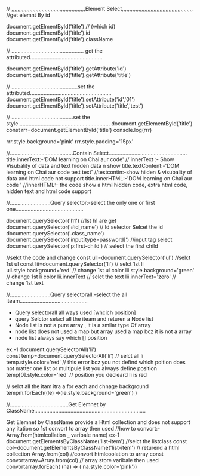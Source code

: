 // ,,,,,,,,,,,,,,,,,,,,,,,,,,,,,,,,,,,,,,,,,,,,,,,,,Element Select,,,,,,,,,,,,,,,,,,,,,,,,,,,,,,,,,,,,,,,,,,,,,,,
//get elemnt By id

document.getElmentById('title') // (which id)
document.getElmentById('title').id
document.getElmentById('title').className

// ................................................ get the attributed................................................

document.getElmentById('title').getAttribute('id')
document.getElmentById('title').getAttribute('title')


// ............................................set the attributed......................................................
document.getElmentById('title').setAttribute('id','01')
document.getElmentById('title').setAttribute('title','test')


// .........................................set the style.............................................................
document.getElementById('title')
const rrr=document.getElementById('title')
console.log(rrr)

rrr.style.background='pink'
rrr.style.padding='15px'

//..........................................Contain Select....................................................
title.innerText:-'DOM learning on Chai aur code'
// innerText :- Show Visubality of  data and  text hidden  data n show
title.textContent:-'DOM learning on Chai aur code test text'
//testcontin:-show hiiden & visubality of data and html code not support
title.innerHTML:-'DOM learning on Chai aur code <span style="display: none;">test text</span>'
//innerHTML:- the code show a html hidden code, extra html code, hidden text and html code support


//...........................Query selector:-select the only one or  first one.............................................

document.querySelector('h1')    //1st h1 are get
document.querySelector('#id_name')    // Id selector Selcet the id
document.querySelector('.class_name')
document.querySelector('input[type=password]')  //input  tag  select
document.querySelector('p:first-child') // select the first child


 //selct the code and change
const ull=document.querySelector('ul')  //selct 1st ul
const lii=document.querySelector('li')  // selct  1st li
ull.style.background='red'          // change 1st ul color
lii.style.background='green'        // change 1st li color
lii.innerText                       // selct the text
lii.innerText='zero'                // change 1st text

//...........................Query selectorall:-select the all iteam.............................................
- Query selectorall all ways used [whcich position]
- query Selctor  selact all the iteam  and returen a Node list
- Node list is  not a pure array , it is a smilar type Of array
- node list does not used a map but array used a map  bcz it is not a array
-  node list  always say which [] position 

ex:-1
document.querySelectorAll('li')   
const temp=document.querySelectorAll('li')      // selct  all li
temp.style.color='red'          // this error bcz you not defind which poition does not matter one list or multipule list you always define position
temp[0].style.color='red'       // position you decleard li is red

// selct all the itam itra a for each and chnage background
tempm.forEach((le) =>(le.style.background='green') )



//.......................................Get Elemnet by ClassName..........................................................................

Get Elemnet by ClassName provide a Html collection   and does not support any itation so 1st convort to array then used
//how to convort:-Array.from(htmlcollation _ varibale name)
ex-1
document.getElementsByClassName('list-item')        //selct the listclass
const col=document.getElementsByClassName('list-item')  // returend a html collection
Array.from(col)                     //convort htmlcoolation to array
const convortarray=Array.from(col)      // array store varibale then used
convortarray.forEach( (na) => ( na.style.color='pink'))
